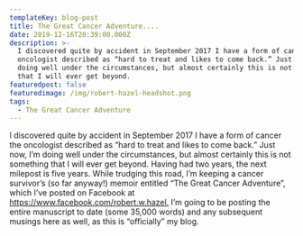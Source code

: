 ```yaml
---
templateKey: blog-post
title: The Great Cancer Adventure....
date: 2019-12-16T20:39:00.000Z
description: >-
  I discovered quite by accident in September 2017 I have a form of cancer the
  oncologist described as “hard to treat and likes to come back.” Just now, I’m
  doing well under the circumstances, but almost certainly this is not something
  that I will ever get beyond.
featuredpost: false
featuredimage: /img/robert-hazel-headshot.png
tags:
  - The Great Cancer Adventure
---
```

I discovered quite by accident in September 2017 I have a form of cancer the oncologist described as “hard to treat and likes to come back.” Just now, I’m doing well under the circumstances, but almost certainly this is not something that I will ever get beyond. Having had two years, the next milepost is five years. While trudging this road, I’m keeping a cancer survivor’s (so far anyway!) memoir entitled “The Great Cancer Adventure”, which I’ve posted on Facebook at <https://www.facebook.com/robert.w.hazel.>  I’m going to be posting the entire manuscript to date (some 35,000 words) and any subsequent musings here as well, as this is “officially” my blog.
